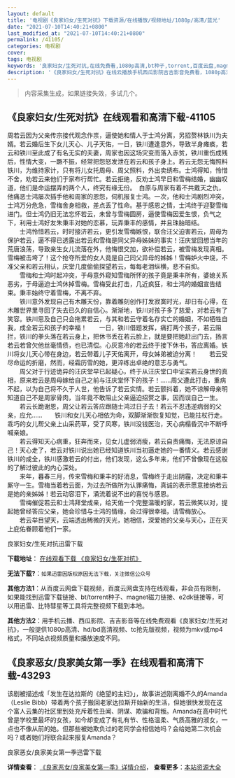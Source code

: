 ```yaml
---
layout: default
title: '电视剧《良家妇女/生死对抗》下载资源/在线播放/视频地址/1080p/高清/蓝光'
date: "2021-07-10T14:40:21+0800"
last_modified_at: "2021-07-10T14:40:21+0800"
permalink: /41105/
categories: 电视剧
cover:
tags: 电视剧
keywords: '良家妇女/生死对抗,在线免费看,1080p高清,bt种子,torrent,百度云盘,magnet,磁力链,迅雷下载资源'
description: '《良家妇女/生死对抗》在线云播放手机西瓜影院吉吉影音免费看，1080p高清bd/hd未删减完整版和tc抢先枪版，mkv/mp4格式，附带bt/torrent种子、magnet/磁力链、百度云盘、网盘资源迅雷下载链接'
---
```


>内容采集生成，如果链接失效，多试几个。


## 《良家妇女/生死对抗》在线观看和高清下载-41105

周若云因为父亲传宗接代观念作祟，逼使她和情人于士鸿分离，另招赘林铁川为夫婿。若云婚后生下女儿天心、儿子天佑，一日，铁川遭逢意外，导致半身瘫痪，若云和铁川至此成了有名无实的夫妻，周家也因这场灾变而落入赤贫，铁川重伤成残后，性情大变，一蹶不振，经常把怨怒发泄在若云和孩子身上。若云无怨无悔照料铁川，为维持家计，只有将儿女托周母、周父照料，外出卖绣布。士鸿得知，怜惜不舍，劝若云来他们于家布行帮忙。若云拒绝，反劝士鸿早日和雪梅结婚，幽幽叹道，他们是命运摆弄的两个人，终究有缘无份。　白原与周家有着不共戴天之仇，他痛恶士鸿屡次插手他和周家的恩怨，伺机报复士鸿。一次，他和士鸿剧烈冲突，士鸿万分危急，雪梅舍身相救，差点丢了性命。基于感恩之情，士鸿终于迎娶雪梅进门。但士鸿仍旧无法忘怀若云，未曾与雪梅圆房，逼使雪梅因爱生恨，负气之下，利用士鸿好友朱秉丰对她的恋慕，玩弄秉丰的感情，并且珠胎暗结。<br />　　士鸿怜惜若云，时时接济若云，更引发雪梅嫉恨，联合汪父迫害若云，周母为保护若云，逼不得已透露出若云和雪梅是同父异母姊妹的事实！汪庆堂回想当年的荒唐浪荡，导致亲生女儿流落在外，他悔恨交加，欲补偿若云，被雪梅发现真相。雪梅被击垮了！这个抢夺所爱的女人竟是自己同父异母的姊姊！雪梅妒火中烧，不准父亲和若云相认，庆堂几度偷偷探望若云，每每老泪纵横，悲不自抑。<br />　　雪梅和士鸿时起冲突，于母意外窥知雪梅所怀的孩子竟是秉丰所有，婆媳关系恶劣，于母逼迫士鸿休掉雪梅。雪梅受此打击，几近疯狂，和士鸿的婚姻宣告结束。秉丰始终守着雪梅，不离不弃。<br />　　铁川意外发现自己有木雕天份，靠着雕刻创作打发寂寞时光，却日有心得，在木雕世界里寻回了失去已久的自信心。渐渐地，铁川对孩子多了慈爱，对若云有了笑容。铁川思及自己只会拖累若云，与其和若云守着名存实亡的婚姻，不如牺牲自我，成全若云和孩子的幸福！　　一日，铁川借题发挥，痛打两个孩子，若云阻拦，铁川的拳头落在若云身上，把休书丢在若云脸上，就是要把她赶出门去，扬言若云若曾欠他丝毫情债，也已清偿。心灰意冷的若云终于接下休书，答应离婚。铁川将女儿天心带在身边，若云带着儿子天佑离开，母女姊弟被迫分离！　　若云受尽命运的折磨，然而，经霜历雪的她，更淬练出卓绝的意志与勇气。<br />　　周父对于行迹诡异的汪庆堂早已起疑心，终于从汪庆堂口中证实若云身世的真相，原来若云是周母嫁给自己之前与汪庆堂怀下的孩子！&hellip;…周父遭此打击，重病不起，以为自己将不久于人世，他告诉了若云实情。若云颤抖着，她不谅解母亲明知道自己不是周家骨肉，当年竟不敢阻止父亲逼迫招赘之事，因而误自己一生。<br />　　若云长跪谢恩，周父让若云答应跟随士鸿过日子去！若云不忍违逆病弱的父亲，应允&hellip;…　　铁川和女儿天心相依为命，双脚渐渐恢复知觉，已能拄杖行走。乖巧的女儿帮父亲上山采药草，受了风寒，铁川没钱医治，天心病榻昏沉中不断呼喊亲娘。<br />　　若云得知天心病重，狂奔而来，见女儿虚弱消瘦，若云自责痛悔，无法原谅自己！天心走了，若云对铁川说出她已经知道铁川当初逼走她的一番情义。若云感谢铁川的成全，铁川感激若云的付出，他们发现，这么多年来，他们不曾像现在这般的了解过彼此的内心深处。<br />　　来年，暮春三月，传来雪梅和秉丰的好消息，雪梅终于走出阴霾，决定和秉丰厮守一生。雪梅当着若云面，为过去所做所为认罪痛悔，真诚的表示愿意接纳若云是她的亲姊姊！若云动容泪下，涌流着说不出的喜悦与感恩。<br />　　雪梅催促若云和士鸿拜堂成亲，给天佑一个完整温暖的家，若云微笑以对，提起她曾经答应父亲，她会珍惜与士鸿的情缘，会过得很幸福，请雪梅放心。<br />　　若云举目望天，云端透出稀微的天光，她相信，深爱她的父亲与天心，正在天上庇佑眷顾着他们一家。


良家妇女/生死对抗迅雷下载

**下载地址**： [在线观看下载 《良家妇女/生死对抗》](https://www.993dy.com//vod-detail-id-11213.html) 


**无法下载?**：`如果迅雷因版权原因无法下载，关注微信公众号 `

**其他方法1**：从百度云网盘下载视频，百度云网盘支持在线观看，非会员有限制，如果能找到迅雷下载链接、bt/torrent种子、magnet磁力链接、e2dk链接等，可以用迅雷、比特彗星等工具将完整视频下载到本地。

**其他方法2**：用手机云播、西瓜影院、吉吉影音等在线免费观看《良家妇女/生死对抗》，一般提供1080p高清、hd/bd高清视频、tc抢先版视频，视频为mkv或mp4格式，不同站点视频质量和播放速度不同。


## 《良家恶女/良家美女第一季》在线观看和高清下载-43293

该剧被描述成「发生在达拉斯的《绝望的主妇》」，故事讲述刚离婚不久的Amanda（Leslie Bibb）带着两个孩子搬回老家达拉斯开始新的生活，但她很快发现在这个富人云集的社区里到处充斥着性丑闻、阴谋、欺骗和背叛。Amanda在高中时代曾是学校里最坏的女孩，如今却变成了有礼有节、性格温柔、气质高雅的淑女，一点也不像从前的她。但那些被她欺负过的老同学会相信她吗？会给她第二次机会吗？或者她们将联合起来报复Amanda？


良家恶女/良家美女第一季迅雷下载

**详情查看**： [《良家恶女/良家美女第一季》详情介绍](/movie/43293/)， **查看更多**：[本站资源大全](/movie/t/all/)

